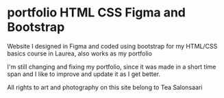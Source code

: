 # portfolio HTML CSS Figma and Bootstrap
Website I designed in Figma and coded using bootstrap for my HTML/CSS basics course in Laurea, also works as my portfolio

I'm still changing and fixing my portfolio, since it was made in a short time span and I like to improve and update it as I get better.

All rights to art and photography on this site belong to Tea Salonsaari
